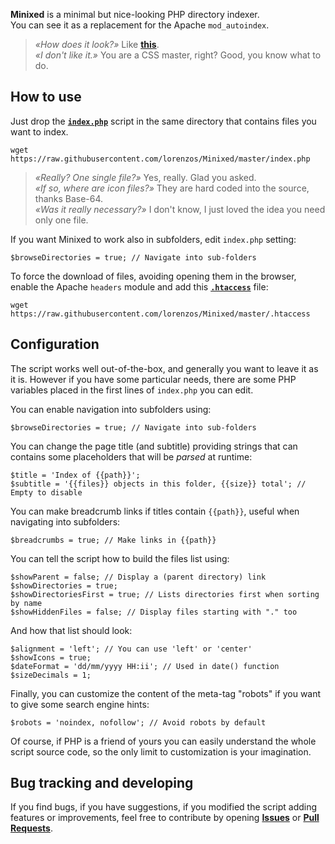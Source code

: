 
**Minixed** is a minimal but nice-looking PHP directory indexer.  
You can see it as a replacement for the Apache `mod_autoindex`.

> *«How does it look?»* Like [**this**](http://www.lorenzostanco.com/minixed_demo/).  
> *«I don't like it.»* You are a CSS master, right? Good, you know what to do.

How to use
----------

Just drop the [**`index.php`**](https://github.com/lorenzos/Minixed/blob/master/index.php) 
script in the same directory that contains files you want to index.

	wget https://raw.githubusercontent.com/lorenzos/Minixed/master/index.php

> *«Really? One single file?»* Yes, really. Glad you asked.  
> *«If so, where are icon files?»* They are hard coded into the source, thanks Base-64.  
> *«Was it really necessary?»* I don't know, I just loved the idea you need only one file.

If you want Minixed to work also in subfolders, edit `index.php` setting:

	$browseDirectories = true; // Navigate into sub-folders

To force the download of files, avoiding opening them in the browser, enable the Apache `headers` module and add this [**`.htaccess`**](https://github.com/lorenzos/Minixed/blob/master/.htaccess) file:

	wget https://raw.githubusercontent.com/lorenzos/Minixed/master/.htaccess

Configuration
-------------

The script works well out-of-the-box, and generally you want to leave it as it is.
However if you have some particular needs, there are some PHP variables placed 
in the first lines of `index.php` you can edit.

You can enable navigation into subfolders using:

	$browseDirectories = true; // Navigate into sub-folders

You can change the page title (and subtitle) providing strings that can contains
some placeholders that will be *parsed* at runtime:

	$title = 'Index of {{path}}';
	$subtitle = '{{files}} objects in this folder, {{size}} total'; // Empty to disable

You can make breadcrumb links if titles contain `{{path}}`, useful when navigating into subfolders:

	$breadcrumbs = true; // Make links in {{path}}

You can tell the script how to build the files list using:
	
	$showParent = false; // Display a (parent directory) link
	$showDirectories = true;
	$showDirectoriesFirst = true; // Lists directories first when sorting by name
	$showHiddenFiles = false; // Display files starting with "." too
	
And how that list should look:

	$alignment = 'left'; // You can use 'left' or 'center'
	$showIcons = true;
	$dateFormat = 'dd/mm/yyyy HH:ii'; // Used in date() function
	$sizeDecimals = 1;
	
Finally, you can customize the content of the meta-tag "robots" 
if you want to give some search engine hints:

	$robots = 'noindex, nofollow'; // Avoid robots by default
	
Of course, if PHP is a friend of yours you can easily
understand the whole script source code, so the only limit to
customization is your imagination.

Bug tracking and developing
---------------------------

If you find bugs, if you have suggestions, if you modified the script adding 
features or improvements, feel free to contribute by opening 
[**Issues**](https://github.com/lorenzos/Minixed/issues) or 
[**Pull Requests**](https://github.com/lorenzos/Minixed/pulls).
